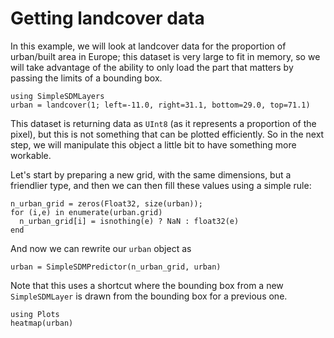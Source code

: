 # Getting landcover data

In this example, we will look at landcover data for the proportion of
urban/built area in Europe; this dataset is very large to fit in memory, so we
will take advantage of the ability to only load the part that matters by passing
the limits of a bounding box.

```@example urban
using SimpleSDMLayers
urban = landcover(1; left=-11.0, right=31.1, bottom=29.0, top=71.1)
```

This dataset is returning data as `UInt8` (as it represents a proportion of the
pixel), but this is not something that can be plotted efficiently. So in the
next step, we will manipulate this object a little bit to have something more
workable.

Let's start by preparing a new grid, with the same dimensions, but a friendlier
type, and then we can then fill these values using a simple rule:

```@example urban
n_urban_grid = zeros(Float32, size(urban));
for (i,e) in enumerate(urban.grid)
  n_urban_grid[i] = isnothing(e) ? NaN : float32(e)
end
```

And now we can rewrite our `urban` object as

```@example urban
urban = SimpleSDMPredictor(n_urban_grid, urban)
```

Note that this uses a shortcut where the bounding box from a new
`SimpleSDMLayer` is drawn from the bounding box for a previous one.

```@example urban
using Plots
heatmap(urban)
```
